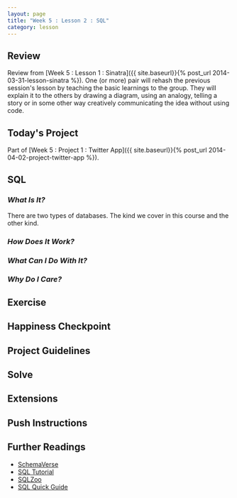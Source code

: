 ```yaml
---
layout: page
title: "Week 5 : Lesson 2 : SQL"
category: lesson
---
```


## Review

Review from [Week 5 : Lesson 1 : Sinatra]({{ site.baseurl}}{% post_url 2014-03-31-lesson-sinatra %}).  One (or more) pair will rehash the previous session's lesson by teaching the basic learnings to the group.  They will explain it to the others by drawing a diagram, using an analogy, telling a story or in some other way creatively communicating the idea without using code.

## Today's Project<a name="todays-project"></a>

Part of [Week 5 : Project 1 : Twitter App]({{ site.baseurl}}{% post_url 2014-04-02-project-twitter-app %}).

## SQL 

### _What Is It?_

There are two types of databases. The kind we cover in this course and the other kind. 

### _How Does It Work?_

### _What Can I Do With It?_

### _Why Do I Care?_

## Exercise

## Happiness Checkpoint

## Project Guidelines

## Solve

## Extensions

## Push Instructions

## Further Readings

* [SchemaVerse](https://schemaverse.com/)
* [SQL Tutorial](http://www.sql-tutorial.ru/en/content.html)
* [SQLZoo](http://sqlzoo.net/wiki/Main_Page)
* [SQL Quick Guide](http://www.tutorialspoint.com/sql/sql-quick-guide.htm)



 